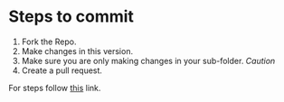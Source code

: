 # Steps to commit 
1.	Fork the Repo.
2.	Make changes in this version.
3.	Make sure you are only making changes in your
	sub-folder. *Caution*
4.	Create a pull request.

 For steps follow [this](https://kbroman.org/github_tutorial/pages/fork.html) link.
